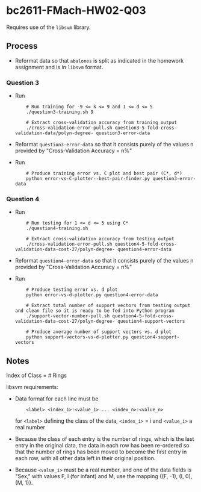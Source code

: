# bc2611-FMach-HW02-Q03

Requires use of the `libsvm` library.

## Process

- Reformat data so that `abalones` is split as indicated in the homework assignment and is in `libsvm` format.

### Question 3

- Run
	```
		# Run training for -9 <= k <= 9 and 1 <= d <= 5
		./question3-training.sh 9

		# Extract cross-validation accuracy from training output
		./cross-validation-error-pull.sh question3-5-fold-cross-validation-data/polyn-degree- question3-error-data
	```

- Reformat `question3-error-data` so that it consists purely of the values n provided by "Cross-Validation Accuracy = n%"

- Run
	```
		# Produce training error vs. C plot and best pair (C*, d*)
		python error-vs-C-plotter--best-pair-finder.py question3-error-data
	```

### Question 4

- Run
	```
		# Run testing for 1 <= d <= 5 using C*
		./question4-training.sh

		# Extract cross-validation accuracy from testing output
		./cross-validation-error-pull.sh question4-5-fold-cross-validation-data-cost-27/polyn-degree- question4-error-data
	```

- Reformat `question4-error-data` so that it consists purely of the values n provided by "Cross-Validation Accuracy = n%"

- Run
	```
		# Produce testing error vs. d plot
		python error-vs-d-plotter.py question4-error-data

		# Extract total number of support vectors from testing output and clean file so it is ready to be fed into Python program
		./support-vector-number-pull.sh question4-5-fold-cross-validation-data-cost-27/polyn-degree- question4-support-vectors

		# Produce average number of support vectors vs. d plot
		python support-vectors-vs-d-plotter.py question4-support-vectors
	```


## Notes

Index of Class = # Rings

libsvm requirements:

- Data format for each line must be
	```
		<label> <index_1>:<value_1> ... <index_n>:<value_n>
	```
	for `<label>` defining the class of the data, `<index_i>` = i and `<value_i>` a real number

- Because the class of each entry is the number of rings, which is the last entry in the original data, the data in each row has been re-ordered so that the number of rings has been moved to become the first entry in each row, with all other data left in their original position.

- Because `<value_i>` must be a real number, and one of the data fields is "Sex," with values F, I (for infant) and M, use the mapping {(F, -1), (I, 0), (M, 1)}.
